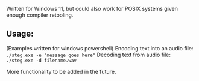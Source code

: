 Written for Windows 11, but could also work for POSIX systems given enough compiler retooling.

## Usage:
(Examples written for windows powershell)
Encoding text into an audio file:
```./steg.exe -e "message goes here"```
Decoding text from audio file:
```./steg.exe -d filename.wav```

More functionality to be added in the future.
